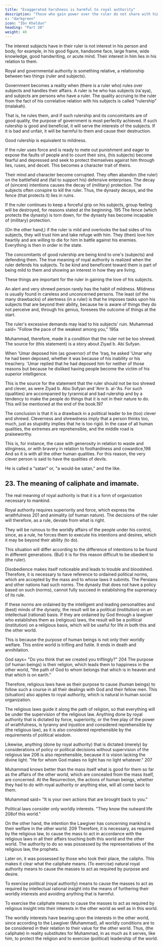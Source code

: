 ```yaml
---
title: "Exaggerated harshness is harmful to royal authority"
description: "Those who gain power over the ruler do not share with him in the special title that goes with royal authority"
c: "darkgreen"
icon: "Ibn Khaldun"
heading: "Part 20"
weight: 40
---
```



<!-- ## 22. Exaggerated harshness is harmful to royal authority and in most cases causes its destruction. -->

The interest subjects have in their ruler is not interest in his person and body, for example, in his good figure, handsome face, large frame, wide knowledge, good handwriting, or acute mind. Their interest in him lies in his relation to them. 

Royal and governmental authority is something relative, a relationship between two things (ruler and subjects). 

Government becomes a reality when (there is a ruler who) rules over subjects and handles their affairs. A ruler is he who has subjects (ra'aya), and subjects are persons who have a ruler. The quality accruing to the ruler from the fact of his correlative relation with his subjects is called "rulership" (malakah). <!-- 194  -->

That is, he rules them, and if such rulership and its concomitants are of good quality, the purpose of government is most perfectly achieved. If such rulership is good and beneficial, it will serve the interests of the subjects. If it is bad and unfair, it will be harmful to them and cause their destruction.

Good rulership is equivalent to mildness. 

If the ruler uses force and is ready to mete out punishment and eager to expose the faults of people and to count their sins, (his subjects) become fearful and depressed and seek to protect themselves against him through lies, ruses, and deceit. This becomes a character trait of theirs. 

Their mind and character become corrupted. They often abandon (the ruler) on the battlefield and (fail to support his) defensive enterprises. The decay of (sincere) intentions causes the decay of (military) protection. The subjects often conspire to kill the ruler. Thus, the dynasty decays, and the fence (that protects it) lies in ruins.

If the ruler continues to keep a forceful grip on his subjects, group feeling will be destroyed, for reasons stated at the beginning. 195 The fence (which protects the dynasty) is torn down, for the dynasty has become incapable of (military) protection. 

(On the other hand,) if the ruler is mild and overlooks the bad sides of his subjects, they will trust him and take refuge with him. They (then) love him heartily and are willing to die for him in battle against his enemies. Everything is then in order in the state.

The concomitants of good rulership are being kind to one's (subjects) and defending them. The true meaning of royal authority is realized when the ruler defends his subjects. To be kind and beneficent toward them is part of being mild to
them and showing an interest in how they are living. 

These things are important for the ruler in gaining the love of his subjects.

An alert and very shrewd person rarely has the habit of mildness. Mildness is usually found in careless and unconcerned persons. The least (of the many drawbacks) of alertness (in a ruler) is that he imposes tasks upon his subjects that are beyond their ability, because he is aware of things they do not perceive and, through his genius, foresees the outcome of things at the start. 

The ruler's excessive demands may lead to his subjects' ruin. Muhammad said= "Follow the pace of the weakest among you," 195a

Muhammad, therefore, made it a condition that the ruler not be too shrewd. The source for (this statement) is a story about Ziyad b. Abi Sufyan.

When 'Umar deposed him (as governor) of the 'Iraq, he asked 'Umar why he had been deposed, whether it was because of his inability or his treachery. 'Umar replied that he had deposed him for neither of those reasons but because he
disliked having people become the victim of his superior intelligence. 

This is the source for the statement that the ruler should not be too shrewd and clever, as were Ziyad b. Abu Sufyan and 'Amr b. al-'As. For such (qualities) are accompanied by tyrannical and bad rulership and by a tendency to make the people do things that it is not in their nature to do. This will be mentioned at the end of the book.197

The conclusion is that it is a drawback in a political leader to be (too) clever and shrewd. Cleverness and shrewdness imply that a person thinks too, much, just as stupidity implies that he is too rigid. In the case of all human qualities, the extremes are reprehensible, and the middle road is praiseworthy. 

This is, for instance, the case with generosity in relation to waste and stinginess, or with bravery in relation to foolhardiness and cowardice,198 And so it is with all the other human qualities. For this reason, the very clever person is said to have the qualities of devils. 

He is called a "satan" or, "a would-be satan," and the like.



## 23. The meaning of caliphate and imamate.


The real meaning of royal authority is that it is a form of organization necessary to mankind. 

Royal authority requires superiority and force, which express the wrathfulness 201 and animality (of human nature). The decisions of the ruler will therefore, as a rule, deviate from what is right. 

They will be ruinous to the worldly affairs of the people under his control, since, as a rule, he forces them
to execute his intentions and desires, which it may be beyond their ability (to do).

This situation will differ according to the difference of intentions to be found in different generations. (But) it is for this reason difficult to be obedient to (the ruler).

Disobedience makes itself noticeable and leads to trouble and bloodshed. Therefore, it is necessary to have reference to ordained political norms, which are accepted by the mass and to whose laws it submits. The Persians and other nations had such norms. The dynasty that does not have a policy based on such (norms), cannot fully succeed in establishing the supremacy of its rule.

If these norms are ordained by the intelligent and leading personalities and (best) minds of the dynasty, the result will be a political (institution) on an intellectual (rational) basis. If they are ordained by God through a lawgiver who establishes them as (religious) laws, the result will be a political (institution) on a religious basis, which will be useful for life in both this and the other world.

This is because the purpose of human beings is not only their worldly welfare. This entire world is trifling and futile. It ends in death and annihilation. 

God says= "Do you think that we created you triflingly?" 204 The purpose (of human beings) is their religion, which leads them to happiness in the other world, "the path of God to whom belongs that which is in heaven and that which is on earth."

Therefore, religious laws have as their purpose to cause (human beings) to follow such a course in all their dealings with God and their fellow men. This (situation) also applies to royal authority, which is natural in human social organization. 

The religious laws guide it along the path of religion, so that everything will be under the supervision of the religious law. Anything done by royal authority that is dictated by force, superiority, or the free play of the power of wrathfulness, is tyranny and injustice and considered reprehensible by (the religious law), as it is also considered reprehensible by the requirements of political wisdom. 

Likewise, anything (done by royal authority) that is dictated (merely) by considerations of policy or political decisions without supervision of the religious law 206 is also reprehensible, because it is vision lacking the divine light. "He for whom God makes
no light has no light whatever." 207 

Muhammad knows better than the mass itself what is good for them so far as the affairs of the other world, which are concealed from the mass itself, are concerned. At the Resurrection, the actions of human beings, whether they had to do with royal authority or anything else, will all come back to them. 

Muhammad said= "It is your own actions that are brought back to you."

Political laws consider only worldly interests. "They know the outward life 208of this world."

On the other hand, the intention the Lawgiver has concerning mankind is their welfare in the other world. 209 Therefore, it is necessary, as required by the religious law, to cause the mass to act in accordance with the religious laws in
all their affairs touching both this world and the other world. The authority to do so was possessed by the representatives of the religious law, the prophets. 

Later on, it was possessed by those who took their place, the caliphs. This makes it clear what the caliphate means. (To exercise) natural royal authority means to cause the masses to act as required by purpose and desire. 

To exercise political (royal authority) means to cause the masses to act as required by intellectual rational insight into the means of furthering their worldly interests and avoiding anything that is harmful. 

To exercise the caliphate means to cause the masses to act as required by religious insight into their interests
in the other world as well as in this world. 

The worldly interests have bearing upon the interests in the other world, since according to the Lawgiver (Muhammad), all
worldly conditions are to be considered in their relation to their value for the other
world. Thus, (the caliphate) in reality substitutes for Muhammad, in as much as it serves, like him, to protect the religion and to exercise (political) leadership of the world.
